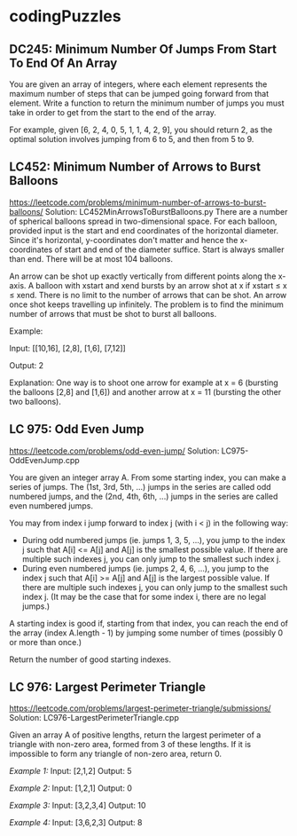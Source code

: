 # codingPuzzles

## DC245: Minimum Number Of Jumps From Start To End Of An Array
You are given an array of integers, where each element represents the maximum 
number of steps that can be jumped going forward from that element. Write a 
function to return the minimum number of jumps you must take in order to get 
from the start to the end of the array.

For example, given [6, 2, 4, 0, 5, 1, 1, 4, 2, 9], you should return 2, as the 
optimal solution involves jumping from 6 to 5, and then from 5 to 9.

## LC452: Minimum Number of Arrows to Burst Balloons
https://leetcode.com/problems/minimum-number-of-arrows-to-burst-balloons/
Solution: LC452MinArrowsToBurstBalloons.py
There are a number of spherical balloons spread in two-dimensional space. For 
each balloon, provided input is the start and end coordinates of the horizontal 
diameter. Since it's horizontal, y-coordinates don't matter and hence the 
x-coordinates of start and end of the diameter suffice. Start is always smaller 
than end. There will be at most 104 balloons.

An arrow can be shot up exactly vertically from different points along the 
x-axis. A balloon with xstart and xend bursts by an arrow shot at x 
if xstart ≤ x ≤ xend. There is no limit to the number of arrows that can be 
shot. An arrow once shot keeps travelling up infinitely. The problem is to find 
the minimum number of arrows that must be shot to burst all balloons.

Example:

Input:
[[10,16], [2,8], [1,6], [7,12]]

Output:
2

Explanation:
One way is to shoot one arrow for example at x = 6 (bursting the balloons [2,8] 
and [1,6]) and another arrow at x = 11 (bursting the other two balloons).

## LC 975: Odd Even Jump
https://leetcode.com/problems/odd-even-jump/
Solution: LC975-OddEvenJump.cpp

You are given an integer array A.  From some starting index, you can make a series of jumps.  The (1st, 3rd, 5th, ...) jumps in the series are called odd numbered jumps, and the (2nd, 4th, 6th, ...) jumps in the series are called even numbered jumps.

You may from index i jump forward to index j (with i < j) in the following way:

* During odd numbered jumps (ie. jumps 1, 3, 5, ...), you jump to the index j such that A[i] <= A[j] and A[j] is the smallest possible value.  If there are multiple such indexes j, you can only jump to the smallest such index j.
* During even numbered jumps (ie. jumps 2, 4, 6, ...), you jump to the index j such that A[i] >= A[j] and A[j] is the largest possible value.  If there are multiple such indexes j, you can only jump to the smallest such index j.
(It may be the case that for some index i, there are no legal jumps.)

A starting index is good if, starting from that index, you can reach the end of the array (index A.length - 1) by jumping some number of times (possibly 0 or more than once.)

Return the number of good starting indexes.

## LC 976: Largest Perimeter Triangle
https://leetcode.com/problems/largest-perimeter-triangle/submissions/
Solution: LC976-LargestPerimeterTriangle.cpp 

Given an array A of positive lengths, return the largest perimeter of a triangle with non-zero area, formed from 3 of these lengths.
If it is impossible to form any triangle of non-zero area, return 0.

*Example 1:*
Input: [2,1,2]
Output: 5

*Example 2:*
Input: [1,2,1]
Output: 0

*Example 3:*
Input: [3,2,3,4]
Output: 10

*Example 4:*
Input: [3,6,2,3]
Output: 8
